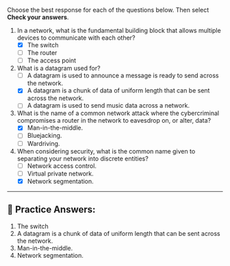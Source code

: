 
Choose the best response for each of the questions below. Then select **Check your answers**.

1. In a network, what is the fundamental building block that allows multiple devices to communicate with each other?
    - [x] The switch
    - [ ] The router
    - [ ] The access point

2. What is a datagram used for?
    - [ ] A datagram is used to announce a message is ready to send across the network.
    - [x] A datagram is a chunk of data of uniform length that can be sent across the network.
    - [ ] A datagram is used to send music data across a network.

3. What is the name of a common network attack where the cybercriminal compromises a router in the network to eavesdrop on, or alter, data?
    - [x] Man-in-the-middle.
    - [ ] Bluejacking.
    - [ ] Wardriving.

4. When considering security, what is the common name given to separating your network into discrete entities?
    - [ ] Network access control.
    - [ ] Virtual private network.
    - [x] Network segmentation.

---

## **🔑 Practice Answers:**

1. The switch
2. A datagram is a chunk of data of uniform length that can be sent across the network.
3. Man-in-the-middle.
4. Network segmentation.